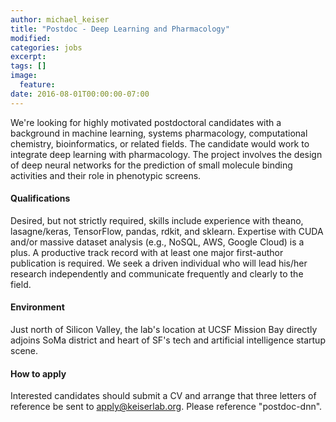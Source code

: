 ```yaml
---
author: michael_keiser
title: "Postdoc - Deep Learning and Pharmacology"
modified:
categories: jobs
excerpt:
tags: []
image:
  feature:
date: 2016-08-01T00:00:00-07:00
---
```


We're looking for highly motivated postdoctoral candidates with a background in machine learning, systems pharmacology, computational chemistry, bioinformatics, or related fields. The candidate would work to integrate deep learning with pharmacology. The project involves the design of deep neural networks for the prediction of small molecule binding activities and their role in phenotypic screens.

#### Qualifications

Desired, but not strictly required, skills include experience with theano, lasagne/keras, TensorFlow, pandas, rdkit, and sklearn. Expertise with CUDA and/or massive dataset analysis (e.g., NoSQL, AWS, Google Cloud) is a plus. A productive track record with at least one major first-author publication is required. We seek a driven individual who will lead his/her research independently and communicate frequently and clearly to the field.

#### Environment

Just north of Silicon Valley, the lab's location at UCSF Mission Bay directly adjoins SoMa district and heart of SF's tech and artificial intelligence startup scene.

#### How to apply

Interested candidates should submit a CV and arrange that three letters of reference be sent to apply@keiserlab.org. Please reference "postdoc-dnn".